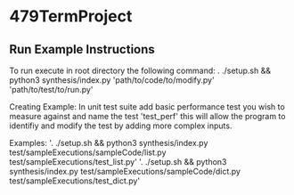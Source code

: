 # 479TermProject

## Run Example Instructions

To run execute in root directory the following command:
. ./setup.sh && python3 synthesis/index.py 'path/to/code/to/modify.py' 'path/to/test/to/run.py'

Creating Example:
In unit test suite add basic performance test you wish to measure against and name the test 'test_perf' this will allow the program to identifiy and modify the test by adding more complex inputs.

Examples:
'. ./setup.sh && python3 synthesis/index.py test/sampleExecutions/sampleCode/list.py test/sampleExecutions/test_list.py'
'. ./setup.sh && python3 synthesis/index.py test/sampleExecutions/sampleCode/dict.py test/sampleExecutions/test_dict.py'
